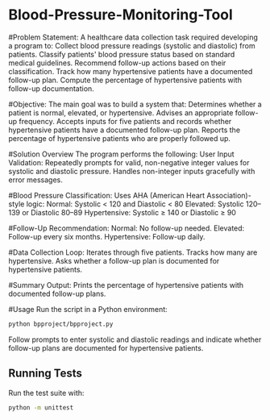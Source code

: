 # Blood-Pressure-Monitoring-Tool
#Problem Statement:
A healthcare data collection task required developing a program to:
Collect blood pressure readings (systolic and diastolic) from patients.
Classify patients' blood pressure status based on standard medical guidelines.
Recommend follow-up actions based on their classification.
Track how many hypertensive patients have a documented follow-up plan.
Compute the percentage of hypertensive patients with follow-up documentation.

#Objective:
The main goal was to build a system that:
Determines whether a patient is normal, elevated, or hypertensive.
Advises an appropriate follow-up frequency.
Accepts inputs for five patients and records whether hypertensive patients have a documented follow-up plan.
Reports the percentage of hypertensive patients who are properly followed up.


#Solution Overview
The program performs the following:
User Input Validation:
Repeatedly prompts for valid, non-negative integer values for systolic and diastolic pressure.
Handles non-integer inputs gracefully with error messages.


#Blood Pressure Classification:
Uses AHA (American Heart Association)-style logic:
Normal: Systolic < 120 and Diastolic < 80
Elevated: Systolic 120–139 or Diastolic 80–89
Hypertensive: Systolic ≥ 140 or Diastolic ≥ 90

#Follow-Up Recommendation:
Normal: No follow-up needed.
Elevated: Follow-up every six months.
Hypertensive: Follow-up daily.

#Data Collection Loop:
Iterates through five patients.
Tracks how many are hypertensive.
Asks whether a follow-up plan is documented for hypertensive patients.

#Summary Output:
Prints the percentage of hypertensive patients with documented follow-up plans.

#Usage
Run the script in a Python environment:

```bash
python bpproject/bpproject.py
```

Follow prompts to enter systolic and diastolic readings and indicate whether
follow-up plans are documented for hypertensive patients.



## Running Tests
Run the test suite with:

```bash
python -m unittest
```
